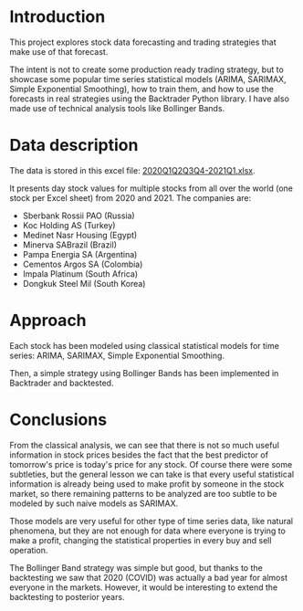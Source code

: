 # Introduction

This project explores stock data forecasting and trading strategies that make use of that forecast.

The intent is not to create some production ready trading strategy, but to showcase some popular time series statistical models (ARIMA, SARIMAX, Simple Exponential Smoothing), how to train them, and how to use the forecasts in real strategies using the Backtrader Python library. I have also made use of technical analysis tools like Bollinger Bands.

# Data description

The data is stored in this excel file: [2020Q1Q2Q3Q4-2021Q1.xlsx](2020Q1Q2Q3Q4-2021Q1.xlsx).

It presents day stock values for multiple stocks from all over the world (one stock per Excel sheet) from 2020 and 2021.
The companies are:
- Sberbank Rossii PAO (Russia)
- Koc Holding AS (Turkey)
- Medinet Nasr Housing (Egypt)
- Minerva SABrazil (Brazil)
- Pampa Energia SA (Argentina)
- Cementos Argos SA (Colombia)
- Impala Platinum (South Africa)
- Dongkuk Steel Mil (South Korea)

# Approach

Each stock has been modeled using classical statistical models for time series: ARIMA, SARIMAX, Simple Exponential Smoothing.

Then, a simple strategy using Bollinger Bands has been implemented in Backtrader and backtested.

# Conclusions

From the classical analysis, we can see that there is not so much useful information in stock prices besides the fact that the best predictor of tomorrow's price is today's price for any stock. Of course there were some subtleties, but the general lesson we can take is that every useful statistical information is already being used to make profit by someone in the stock market, so there remaining patterns to be analyzed are too subtle to be modeled by such naive models as SARIMAX.

Those models are very useful for other type of time series data, like natural phenomena, but they are not enough for data where everyone is trying to make a profit, changing the statistical properties in every buy and sell operation.

The Bollinger Band strategy was simple but good, but thanks to the backtesting we saw that 2020 (COVID) was actually a bad year for almost everyone in the markets. However, it would be interesting to extend the backtesting to posterior years.
